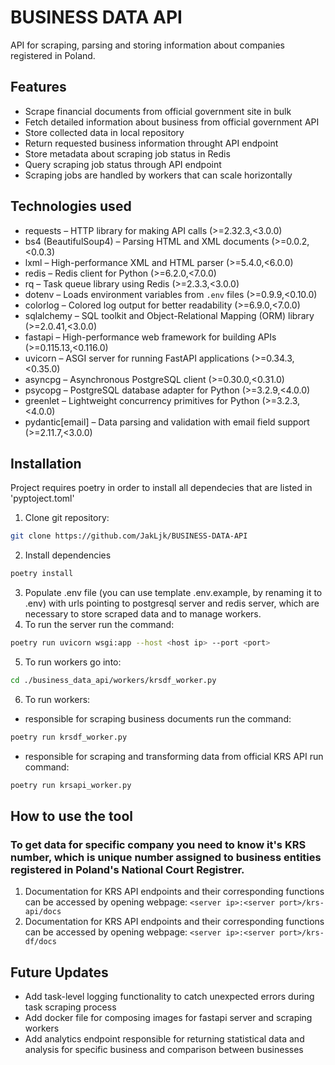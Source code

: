 # BUSINESS DATA API
API for scraping, parsing and storing information about companies registered in Poland.

## Features
- Scrape financial documents from official government site in bulk
- Fetch detailed information about business from official government API
- Store collected data in local repository
- Return requested business information throught API endpoint
- Store metadata about scraping job status in Redis
- Query scraping job status through API endpoint
- Scraping jobs are handled by workers that can scale horizontally

## Technologies used
- requests – HTTP library for making API calls (>=2.32.3,<3.0.0)
- bs4 (BeautifulSoup4) – Parsing HTML and XML documents (>=0.0.2,<0.0.3)
- lxml – High-performance XML and HTML parser (>=5.4.0,<6.0.0)
- redis – Redis client for Python (>=6.2.0,<7.0.0)
- rq – Task queue library using Redis (>=2.3.3,<3.0.0)
- dotenv – Loads environment variables from `.env` files (>=0.9.9,<0.10.0)
- colorlog – Colored log output for better readability (>=6.9.0,<7.0.0)
- sqlalchemy – SQL toolkit and Object-Relational Mapping (ORM) library (>=2.0.41,<3.0.0)
- fastapi – High-performance web framework for building APIs (>=0.115.13,<0.116.0)
- uvicorn – ASGI server for running FastAPI applications (>=0.34.3,<0.35.0)
- asyncpg – Asynchronous PostgreSQL client (>=0.30.0,<0.31.0)
- psycopg – PostgreSQL database adapter for Python (>=3.2.9,<4.0.0)
- greenlet – Lightweight concurrency primitives for Python (>=3.2.3,<4.0.0)
- pydantic[email] – Data parsing and validation with email field support (>=2.11.7,<3.0.0)

## Installation
Project requires poetry in order to install all dependecies that are listed in 'pyptoject.toml'
1. Clone git repository: 
```bash
git clone https://github.com/JakLjk/BUSINESS-DATA-API
```
2. Install dependencies
```bash
poetry install
```
3. Populate .env file (you can use template .env.example, by renaming it to .env) with urls pointing to postgresql server and redis server, which are necessary to store scraped data and to manage workers.
4. To run the server run the command:
```bash
poetry run uvicorn wsgi:app --host <host ip> --port <port>
```
5. To run workers go into:
```bash
cd ./business_data_api/workers/krsdf_worker.py
```
6. To run workers:
- responsible for scraping business documents run the command:
```bash
poetry run krsdf_worker.py
```
- responsible for scraping and transforming data from official KRS API run command:
```bash
poetry run krsapi_worker.py
```

## How to use the tool
### To get data  for specific company you need to know it's KRS number, which is unique number assigned to business entities registered in Poland's National Court Registrer.
1. Documentation for KRS API endpoints and their corresponding functions can be accessed by opening webpage: `<server ip>:<server port>/krs-api/docs`
2. Documentation for KRS API endpoints and their corresponding functions can be accessed by opening webpage: `<server ip>:<server port>/krs-df/docs`




## Future Updates
- Add task-level logging functionality to catch unexpected errors during
task scraping process
- Add docker file for composing images for fastapi server and scraping workers
- Add analytics endpoint responsible for returning statistical data and analysis for specific business and comparison between businesses